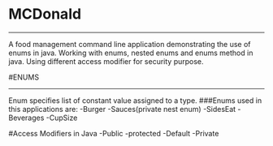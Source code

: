 # MCDonald
<hr>

A food management command line application demonstrating the use of enums in java. Working with enums, nested enums and enums method in java. Using different access modifier for security purpose.

#ENUMS
<hr>
Enum specifies list of constant value assigned to a type.
###Enums used in this applications are:
  -Burger
  -Sauces(private nest enum)
  -SidesEat
  -Beverages
  -CupSize
  
#Access Modifiers in Java
  -Public
  -protected
  -Default
  -Private
  
  
  
  

